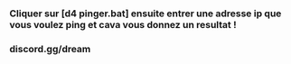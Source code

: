 ### Cliquer sur [d4 pinger.bat] ensuite entrer une adresse ip que vous voulez ping et cava vous donnez un resultat !
### discord.gg/dream
